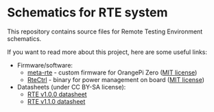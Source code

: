 Schematics for RTE system
=========================

This repository contains source files for Remote Testing Environment schematics.

If you want to read more about this project, here are some useful links:

* Firmware/software:
  - [meta-rte](https://github.com/3mdeb/meta-rte) - custom firmware for OrangePi
  Zero ([MIT license](https://github.com/3mdeb/meta-rte/blob/master/COPYING.MIT))
  - [RteCtrl](https://github.com/3mdeb/RteCtrl) - binary for power management on
  board ([MIT license](https://github.com/3mdeb/RteCtrl/blob/master/LICENSE))
* Datasheets (under CC BY-SA license):
  - [RTE v1.0.0 datasheet](https://cloud.3mdeb.com/index.php/s/kEJnCMXYbzsfBL6)
  - [RTE v1.1.0 datasheet](https://cloud.3mdeb.com/index.php/s/eAAwMZc85Q2TBzj)
